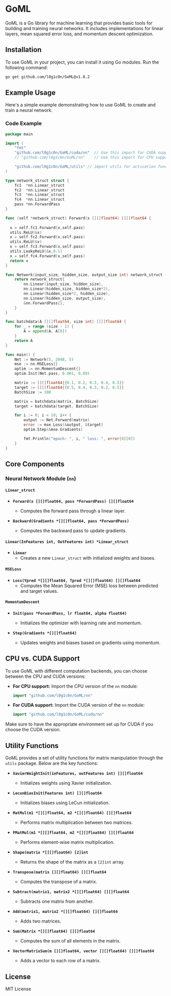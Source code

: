 # GoML

GoML is a Go library for machine learning that provides basic tools for building and training neural networks. It includes implementations for linear layers, mean squared error loss, and momentum descent optimization.

## Installation

To use GoML in your project, you can install it using Go modules. Run the following command:

```sh
go get github.com/l0g1c0n/GoML@v1.0.2
```

## Example Usage

Here's a simple example demonstrating how to use GoML to create and train a neural network.

### Code Example

```go
package main

import (
    "fmt"
    "github.com/l0g1c0n/GoML/cuda/nn"  // Use this import for CUDA support
    // "github.com/l0g1c0n/GoML/nn"    // Use this import for CPU support

    "github.com/l0g1c0n/GoML/utils" // import utils for activation functions and matrix operations
)

type network_struct struct {
    fc1  *nn.Linear_struct
    fc2  *nn.Linear_struct
    fc3  *nn.Linear_struct
    fc4  *nn.Linear_struct
    pass *nn.ForwardPass
}

func (self *network_struct) Forward(x [][]float64) [][]float64 {
  
  x = self.fc1.Forward(x,self.pass)
  utils.ReLU(&x)
  x = self.fc2.Forward(x,self.pass)
  utils.ReLU(&x)
  x = self.fc3.Forward(x,self.pass)
  utils.LeakyReLU(&x,0.1)
  x = self.fc4.Forward(x,self.pass)
  return x
}

func Network(input_size, hidden_size, output_size int) network_struct {
    return network_struct{
        nn.Linear(input_size, hidden_size),
        nn.Linear(hidden_size, hidden_size*2),
        nn.Linear(hidden_size*2, hidden_size),
        nn.Linear(hidden_size, output_size),
        &nn.ForwardPass{},
    }
}

func batchdata(A [][]float64, size int) [][]float64 {
    for _ = range (size - 1) {
        A = append(A, A[0])
    }
    return A
}

func main() {
    Net := Network(5, 2048, 5)
    mse := nn.MSELoss{}
    optim := nn.MomentumDescent{}
    optim.Init(Net.pass, 0.001, 0.09)

    matrix := [][]float64{{0.1, 0.2, 0.3, 0.4, 0.5}}
    target := [][]float64{{0.5, 0.4, 0.3, 0.2, 0.5}}
    BatchSize := 100

    matrix = batchdata(matrix, BatchSize)
    target = batchdata(target, BatchSize)

    for i := 0; i < 10; i++ {
        output := Net.Forward(matrix)
        error := mse.Loss(&output, &target)
        optim.Step(&mse.Gradients)

        fmt.Println("epoch: ", i, " loss: ", error[0][0])
    }
}
```

## Core Components

### Neural Network Module (`nn`)

#### `Linear_struct`

- **`Forward(x [][]float64, pass *ForwardPass) [][]float64`**
  - Computes the forward pass through a linear layer.

- **`Backward(Gradients *[][]float64, pass *ForwardPass)`**
  - Computes the backward pass to update gradients.

#### `Linear(InFeatures int, OutFeatures int) *Linear_struct`

- **`Linear`**
  - Creates a new `Linear_struct` with initialized weights and biases.

#### `MSELoss`

- **`Loss(Ypred *[][]float64, Tpred *[][]float64) [][]float64`**
  - Computes the Mean Squared Error (MSE) loss between predicted and target values.

#### `MomentumDescent`

- **`Init(pass *ForwardPass, lr float64, alpha float64)`**
  - Initializes the optimizer with learning rate and momentum.

- **`Step(Gradients *[][]float64)`**
  - Updates weights and biases based on gradients using momentum.

## CPU vs. CUDA Support

To use GoML with different computation backends, you can choose between the CPU and CUDA versions:

- **For CPU support:** Import the CPU version of the `nn` module:
  ```go
  import "github.com/l0g1c0n/GoML/nn"
  ```

- **For CUDA support:** Import the CUDA version of the `nn` module:
  ```go
  import "github.com/l0g1c0n/GoML/cuda/nn"
  ```

Make sure to have the appropriate environment set up for CUDA if you choose the CUDA version.

## Utility Functions

GoML provides a set of utility functions for matrix manipulation through the `utils` package. Below are the key functions:

- **`XavierWeightInit(inFeatures, outFeatures int) [][]float64`**
  - Initializes weights using Xavier initialization.

- **`LecunBiasInit(Features int) [][]float64`**
  - Initializes biases using LeCun initialization.

- **`MatMul(m1 *[][]float64, m2 *[][]float64) [][]float64`**
  - Performs matrix multiplication between two matrices.

- **`PMatMul(m1 *[][]float64, m2 *[][]float64) [][]float64`**
  - Performs element-wise matrix multiplication.

- **`Shape(matrix *[][]float64) [2]int`**
  - Returns the shape of the matrix as a `[2]int` array.

- **`Transpose(matrix [][]float64) [][]float64`**
  - Computes the transpose of a matrix.

- **`Subtract(matrix1, matrix2 *[][]float64) [][]float64`**
  - Subtracts one matrix from another.

- **`Add(matrix1, matrix2 *[][]float64) [][]float64`**
  - Adds two matrices.

- **`Sum(Matrix *[][]float64) [][]float64`**
  - Computes the sum of all elements in the matrix.

- **`VectorMatrixSum(m [][]float64, vector [][]float64) [][]float64`**
  - Adds a vector to each row of a matrix.

## License

MIT License
